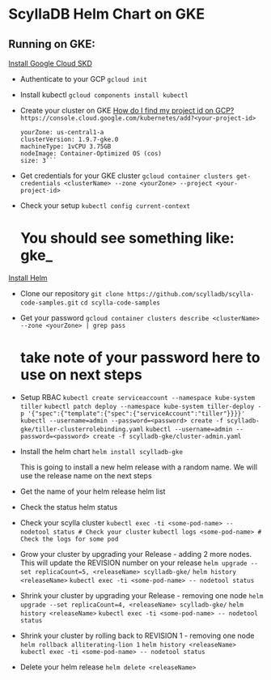 # ScyllaDB Helm Chart on GKE

## Running on GKE:
  
  [Install Google Cloud SKD](https://cloud.google.com/sdk/)

  * Authenticate to your GCP
    `gcloud init`
  
  * Install kubectl
    `gcloud components install kubectl`

  * Create your cluster on GKE [How do I find my project id on GCP?](https://cloud.google.com/resource-manager/docs/creating-managing-projects?visit_id=1-636622601155195003-3404293793&rd=1#identifying_projects)
    `https://console.cloud.google.com/kubernetes/add?<your-project-id>`

    ```clusterName: helm-test
    yourZone: us-central1-a
    clusterVersion: 1.9.7-gke.0
    machineType: 1vCPU 3.75GB
    nodeImage: Container-Optimized OS (cos)
    size: 3```
    
  * Get credentials for your GKE cluster
    `gcloud container clusters get-credentials <clusterName> --zone <yourZone> --project <your-project-id>`

  * Check your setup
    `kubectl config current-context`
    # You should see something like: gke_<your-project-id>_<yourZone>_<clusterName>
    
  [Install Helm](https://docs.helm.sh/using_helm/#installing-helm)
  
  * Clone our repository
    `git clone https://github.com/scylladb/scylla-code-samples.git`
    `cd scylla-code-samples`
  
  * Get your password
    `gcloud container clusters describe <clusterName> --zone <yourZone> | grep pass`
    # take note of your password here to use on next steps
    
  * Setup RBAC
    `kubectl create serviceaccount --namespace kube-system tiller`
    `kubectl patch deploy --namespace kube-system tiller-deploy -p '{"spec":{"template":{"spec":{"serviceAccount":"tiller"}}}}'`
    `kubectl --username=admin --password=<password> create -f scylladb-gke/tiller-clusterrolebinding.yaml`
    `kubectl --username=admin --password=<password> create -f scylladb-gke/cluster-admin.yaml`
    
  * Install the helm chart
    `helm install scylladb-gke` 
    
    This is going to install a new helm release with a random name. We will use the release name on the next steps
    
  * Get the name of your helm release
    helm list 
    
  * Check the status
    helm status <releaseName>
    
  * Check your scylla cluster
    `kubectl exec -ti <some-pod-name> -- nodetool status # Check your cluster`
    `kubectl logs <some-pod-name> # Check the logs for some pod`
    
  * Grow your cluster by upgrading your Release - adding 2 more nodes. This will update the REVISION number on your release
    `helm upgrade --set replicaCount=5, <releaseName> scylladb-gke/` 
    `helm history <releaseName>`
    `kubectl exec -ti <some-pod-name> -- nodetool status`

  * Shrink your cluster by upgrading your Release - removing one node
    `helm upgrade --set replicaCount=4, <releaseName> scylladb-gke/` 
    `helm history <releaseName>`
    `kubectl exec -ti <some-pod-name> -- nodetool status`
    
  * Shrink your cluster by rolling back to REVISION 1 - removing one node
    `helm rollback alliterating-lion 1` 
    `helm history <releaseName>`
    `kubectl exec -ti <some-pod-name> -- nodetool status`
    
  * Delete your helm release
    `helm delete <releaseName>`
